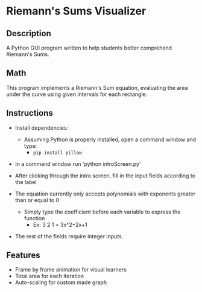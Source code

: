 # Riemann's Sums Visualizer

## Description
A Python GUI program written to help students better comprehend Riemann's Sums.

## Math
This program implements a Riemann's Sum equation, evaluating the area under the curve using given intervals for each rectangle.

## Instructions
* Install dependencies:
  * Assuming Python is properly installed, open a command window and type:
    * `pip install pillow`
   
* In a command window run 'python introScreen.py'
* After clicking through the intro screen, fill in the input fields according to the label
* The equation currently only accepts polynomials with exponents greater than or equal to 0
  * Simply type the coefficient before each variable to express the function
    * Ex: 3 2 1 = 3x^2+2x+1
* The rest of the fields require integer inputs.

## Features
* Frame by frame animation for visual learners
* Total area for each iteration
* Auto-scaling for custom made graph
